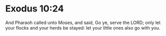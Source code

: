 # Exodus 10:24

And Pharaoh called unto Moses, and said, Go ye, serve the LORD; only let your flocks and your herds be stayed: let your little ones also go with you.